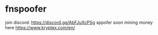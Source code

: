 # fnspoofer
join discord: https://discord.gg/AbFJuXcPSg
sppofer soon 
mining money here https://www.kryptex.com/en/
